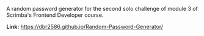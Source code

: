  A random password generator for the second solo challenge of module 3 of Scrimba's Frontend Developer course. 

**Link:** https://dbr2586.github.io/Random-Password-Generator/


